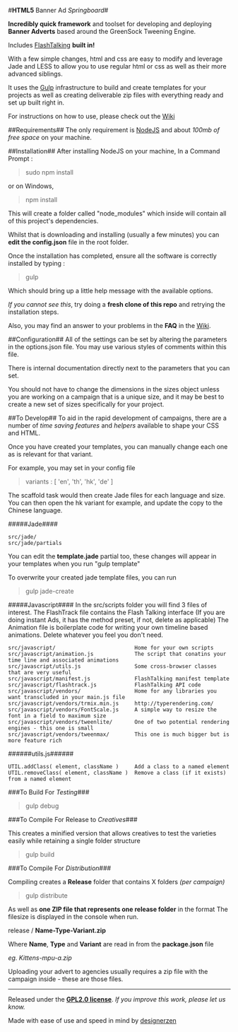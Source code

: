 #**HTML5** Banner Ad _Springboard_#

**Incredibly quick framework** and toolset for developing and deploying **Banner Adverts** based around the GreenSock Tweening Engine.

Includes [FlashTalking](http://www.flashtalking.net/) **built in!**

With a few simple changes, html and css are easy to modify and leverage Jade and LESS to allow you to use regular html or css as well as their more advanced siblings.

It uses the [Gulp](www.github.com) infrastructure to build and create templates for your projects as well as creating deliverable zip files with everything ready and set up built right in.

For instructions on how to use, please check out the [Wiki](https://github.com/designerzen/Animated-HTML5-Banner-Advert-Boilerplate/wiki)


##Requirements##
The only requirement is [NodeJS](http://nodejs.org/) and about _100mb of free space_ on your machine.


##Installation##
After installing NodeJS on your machine,
In a Command Prompt :

> sudo npm install

or on Windows,

> npm install 


This will create a folder called "node_modules" which inside will contain all of this project's dependencies.

Whilst that is downloading and installing (usually a few minutes) you can **edit the config.json** file in the root folder.

Once the installation has completed, ensure all the software is correctly installed by typing :
 
> gulp

Which should bring up a little help message with the available options. 

_If you cannot see this_, try doing a **fresh clone of this repo** and retrying the installation steps.

Also, you may find an answer to your problems in the **FAQ** in the [Wiki](https://github.com/designerzen/Animated-HTML5-Banner-Advert-Boilerplate/wiki).

##Configuration##
All of the settings can be set by altering the parameters in the options.json file.
You may use various styles of comments within this file.

There is internal documentation directly next to the parameters that you can set. 

You should not have to change the dimensions in the sizes object unless you are working on a campaign that is a unique size, and it may be best to create a new set of sizes specifically for your project.


##To Develop##
To aid in the rapid development of campaigns, there are a number of _time saving features_ and _helpers_ available to shape your CSS and HTML.

Once you have created your templates, you can manually change each one as is relevant for that variant. 

For example, you may set in your config file 

> variants : [ 'en', 'th', 'hk', 'de' ]

The scaffold task would then create Jade files for each language and size. 
You can then open the hk variant for example, and update the copy to the Chinese language. 





#####Jade####
```
src/jade/
src/jade/partials
```
You can edit the **template.jade** partial too, these changes will appear in your templates when you run "gulp template"

To overwrite your created jade template files, you can run 

> gulp jade-create


#####Javascript####
In the src/scripts folder you will find 3 files of interest. 
The FlashTrack file contains the Flash Talking interface (If you are doing instant Ads, it has the method preset, if not, delete as applicable)
The Animation file is boilerplate code for writing your own timeline based animations. Delete whatever you feel you don't need.

```
src/javascript/							Home for your own scripts
src/javascript/animation.js				The script that conatins your time line and associated animations
src/javascript/utils.js				    Some cross-browser classes that are very useful
src/javascript/manifest.js				FlashTalking manifest template
src/javascript/flashtrack.js			FlashTalking API code
src/javascript/vendors/					Home for any libraries you want transcluded in your main.js file
src/javascript/vendors/trmix.min.js		http://typerendering.com/
src/javascript/vendors/FontScale.js		A simple way to resize the font in a field to maximum size
src/javascript/vendors/tweenlite/		One of two potential rendering engines - this one is small
src/javascript/vendors/tweenmax/		This one is much bigger but is more feature rich
```

######utils.js######
```
UTIL.addClass( element, className )     Add a class to a named element
UTIL.removeClass( element, className )  Remove a class (if it exists) from a named element
```

###To Build For _Testing_###

> gulp debug


###To Compile For Release to _Creatives_###

This creates a minified version that allows creatives to test the varieties easily while retaining a single folder structure

> gulp build


###To Compile For _Distribution_###

Compiling creates a **Release** folder that contains X folders _(per campaign)_
  
> gulp distribute
    
As well as **one ZIP file that represents one release folder** in the format
The filesize is displayed in the console when run.

release / **Name-Type-Variant.zip**

Where **Name**, **Type** and **Variant**  are read in from the **package.json** file

_eg. Kittens-mpu-a.zip_

Uploading your advert to agencies usually requires a zip file with the campaign inside - these are those files.




---
Released under the [**GPL2.0 license**](http://www.gnu.org/licenses/gpl-2.0.txt). 
_If you improve this work, please let us know._

Made with ease of use and speed in mind by [designerzen](https://github.com/designerzen/animated-html5-banner-advert-boilerplate)

